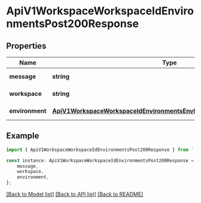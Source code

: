 # ApiV1WorkspaceWorkspaceIdEnvironmentsPost200Response


## Properties

Name | Type | Description | Notes
------------ | ------------- | ------------- | -------------
**message** | **string** |  | [default to undefined]
**workspace** | **string** |  | [default to undefined]
**environment** | [**ApiV1WorkspaceWorkspaceIdEnvironmentsEnvIdGet200ResponseEnvironment**](ApiV1WorkspaceWorkspaceIdEnvironmentsEnvIdGet200ResponseEnvironment.md) |  | [default to undefined]

## Example

```typescript
import { ApiV1WorkspaceWorkspaceIdEnvironmentsPost200Response } from './api';

const instance: ApiV1WorkspaceWorkspaceIdEnvironmentsPost200Response = {
    message,
    workspace,
    environment,
};
```

[[Back to Model list]](../README.md#documentation-for-models) [[Back to API list]](../README.md#documentation-for-api-endpoints) [[Back to README]](../README.md)
